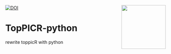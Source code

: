 <img src='man/figures/toppicr_logo.png' align="right" height="139" /></a>

[![DOI](https://zenodo.org/badge/384562347.svg)](https://zenodo.org/badge/latestdoi/384562347)

# TopPICR-python
rewrite toppicR with python
